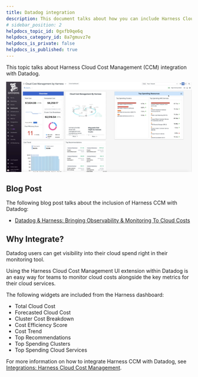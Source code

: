 ```yaml
---
title: Datadog integration
description: This document talks about how you can include Harness Cloud Cost Management UI extension within Datadog to monitor cloud costs.
# sidebar_position: 2
helpdocs_topic_id: 0gxfb9qe6q
helpdocs_category_id: 8a7gmuvz7e
helpdocs_is_private: false
helpdocs_is_published: true
---
```


This topic talks about Harness Cloud Cost Management (CCM) integration with Datadog.

![](./static/datadog-integration-00.png)

## Blog Post

The following blog post talks about the inclusion of Harness CCM with Datadog:

* [Datadog & Harness: Bringing Observability & Monitoring To Cloud Costs](https://harness.io/blog/datadog-harness-observability-cloud-costs/)

## Why Integrate?

Datadog users can get visibility into their cloud spend right in their monitoring tool.

Using the Harness Cloud Cost Management UI extension within Datadog is an easy way for teams to monitor cloud costs alongside the key metrics for their cloud services. 

The following widgets are included from the Harness dashboard: 

* Total Cloud Cost
* Forecasted Cloud Cost
* Cluster Cost Breakdown
* Cost Efficiency Score
* Cost Trend
* Top Recommendations
* Top Spending Clusters
* Top Spending Cloud Services

For more information on how to integrate Harness CCM with Datadog, see [Integrations: Harness Cloud Cost Management](https://docs.datadoghq.com/integrations/harness_cloud_cost_management/#pagetitle).

